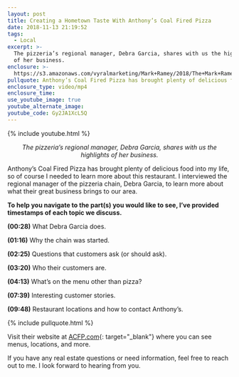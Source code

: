 ```yaml
---
layout: post
title: Creating a Hometown Taste With Anthony’s Coal Fired Pizza
date: 2018-11-13 21:19:52
tags:
  - Local
excerpt: >-
  The pizzeria’s regional manager, Debra Garcia, shares with us the highlights
  of her business.
enclosure: >-
  https://s3.amazonaws.com/vyralmarketing/Mark+Ramey/2018/The+Mark+Ramey+Group-+Interview+With+Debra+Garcia.mp4
pullquote: Anthony’s Coal Fired Pizza has brought plenty of delicious food into my life.
enclosure_type: video/mp4
enclosure_time:
use_youtube_image: true
youtube_alternate_image:
youtube_code: Gy2JA1XcL5Q
---
```


{% include youtube.html %}

<p style="text-align: center;"><em>The pizzeria’s regional manager, Debra Garcia, shares with us the highlights of her business.</em></p>

Anthony’s Coal Fired Pizza has brought plenty of delicious food into my life, so of course I needed to learn more about this restaurant. I interviewed the regional manager of the pizzeria chain, Debra Garcia, to learn more about what their great business brings to our area.

**To help you navigate to the part(s) you would like to see, I’ve provided timestamps of each topic we discuss.**

**(00:28)** What Debra Garcia does.

**(01:16)** Why the chain was started.

**(02:25)** Questions that customers ask (or should ask).

**(03:20)** Who their customers are.

**(04:13)** What’s on the menu other than pizza?

**(07:39)** Interesting customer stories.

**(09:48)** Restaurant locations and how to contact Anthony’s.

{% include pullquote.html %}

Visit their website at [ACFP.com](https://acfp.com/){: target="_blank"} where you can see menus, locations, and more.

If you have any real estate questions or need information, feel free to reach out to me. I look forward to hearing from you.